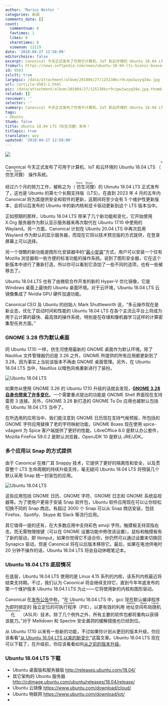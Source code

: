 ```yaml
---
author: 'Marius Nestor '
categories: 新闻
comments_data: []
count:
  commentnum: 0
  favtimes: 1
  likes: 0
  sharetimes: 0
  viewnum: 12119
date: '2018-04-27 12:58:00'
editorchoice: false
excerpt: Canonical 今天正式发布了可用于计算机、IoT 和云环境的 Ubuntu 18.04 LTS （仿生河狸 Bionic Beaver） 操作系统。
fromurl: https://news.softpedia.com/news/ubuntu-18-04-lts-bionic-beaver-officially-released-here-is-what-s-new-520856.shtml
id: 9583
islctt: true
largepic: /data/attachment/album/201804/27/125138kcr9czpw1wzyq34w.jpg
url: /article-9583-1.html
pic: /data/attachment/album/201804/27/125138kcr9czpw1wzyq34w.jpg.thumb.jpg
related: []
reviewer: ''
selector: ''
summary: Canonical 今天正式发布了可用于计算机、IoT 和云环境的 Ubuntu 18.04 LTS （仿生河狸 Bionic Beaver） 操作系统。
tags:
- Ubuntu
thumb: false
title: Ubuntu 18.04 LTS（仿生河狸）发布！
titlepic: true
translator: wxy
updated: '2018-04-27 12:58:00'
---
```


![](/data/attachment/album/201804/27/125138kcr9czpw1wzyq34w.jpg)


Canonical 今天正式发布了可用于计算机、IoT 和云环境的 Ubuntu 18.04 LTS （<ruby> 仿生河狸 <rp>  （ </rp> <rt>  Bionic Beaver </rt> <rp>  ） </rp></ruby>） 操作系统。


经过六个月的努力工作，被称之为（<ruby> 仿生河狸 <rp>  （ </rp> <rt>  Bionic Beaver </rt> <rp>  ） </rp></ruby>）的 Ubnutu 18.04 LTS 正式发布了，这也是 Ubuntu 的第七个长期支持版（LTS）。在直到 2023 年 4 月的五年内 Canonical 将为其提供安全和软件的更新，这期间将至少会有 5 个维护性更新版本，会将以后发布的 Ubuntu 中的新内核和显卡驱动更新到这个 LTS 版本当中。


正如预期的那样，Ubuntu 18.04 LTS 带来了几个新功能和变化，它开始使用 X.Org 服务器作为默认显示服务器来再次取代在 Ubuntu 17.10 中使用的 Wayland。另一方面，Canonical 计划在 Ubuntu 20.04 LTS 中再次启用 Wayland 作为默认的显示服务器，而现在它将以技术预览版的方式提供，在登录屏幕上可以选择。


另一个很酷的新功能是图形化安装器中的“[最小安装](https://news.softpedia.com/news/ubuntu-18-04-lts-will-let-users-choose-between-normal-and-minimal-installation-520640.shtml)”方式，用户可以安装一个仅有 Mozilla 浏览器和一些方便的标准功能的操作系统。说到了图形安全器，它在这个新版本中进行了重新打造，所以你可以看到它添加了一些不同的选项，也有一些被移去了。


Ubuntu 18.04 LTS 也有了由微软合作开发的新的 Hyper-V 优化镜像，它是 Windows 桌面上最快的 Ubuntu 桌面环境。对于云环境，Ubuntu 18.04 LTS 云镜像集成了 Nvidia GPU 硬件加速功能。


Canonical CEO 及 Ubuntu 的创始人 Mark Shuttleworth 说，“多云操作现在是新业态，优化了启动时间和性能的 Ubuntu 18.04 LTS 在各个主流云平台上将成为用于云计算的最快、最高效的操作系统，特别是在存储和像机器学习这样的计算密集型任务方面。”


### GNOME 3.28 作为默认桌面


同 Ubuntu 17.10 一样，仿生河使用最新的 GNOME 桌面作为默认环境。除了 Nautilus 文件管理器仍旧是 3.26 之外，GNOME 所提供的所有应用都更新到了 3.28，因为事实上当前该版本不再由 GNOME 桌面管理。另外，在 Ubuntu 18.04 LTS 当中，Nautilus 以暗色风格重新进行了装扮。


![Ubuntu 18.04 LTS](/data/attachment/album/201804/27/125849j8wbeylt8z022jlz.jpg "Ubuntu 18.04 LTS")


如果你从使用 GNOME 3.26 的 Ubuntu 17.10 升级的话就会发现，**[GNOME 3.28 自身也带来了许多变化](https://news.softpedia.com/news/gnome-3-28-desktop-environment-officially-released-here-s-what-s-new-520231.shtml)**。一个需要重点提出的功能是 GNOME Shell 界面现在支持雷雳 3 连接。另外，GNOME 3.28 新打造的 GNOME To Do 应用也被默认包括在 Ubuntu 18.04 LTS 当中了。


在所选用的应用当中，我们能注意到 GNOME 日历现在支持气候预报，所包括的 GNOME 字符应用替换了老的字符映射功能，GNOME Boxes 现在使用 spice-vdagent 为 Spice 客户端提供了更好的性能。LibreOffice 6.0 是默认办公套件，Mozilla FireFox 59.0.2 是默认浏览器，OpenJDK 10 是默认 JRE/JDK。


### 多个应用以 Snap 的方式提供


由于 Canonical 在推广其 Snappy 技术，它提供了更好的隔离性和安全，以及贯穿整个 LTS 生命周期的持续升级支持，毫无疑问 Ubuntu 18.04 LTS 将预装几个默认采用 Snap 统一封装包的应用。


![Ubuntu 18.04 LTS](/data/attachment/album/201804/27/125849ktzqgq02zqz9lftv.jpg "Ubuntu 18.04 LTS")


这些应用包括 GNOME 日历、GNOME 字符、GNOME 日志和 GNOME 系统监视器等。为了使用户更易于安装 Snap 软件包，Ubuntu 软件应用现在可以让你轻松切换不同的 Snap 商店。有超过 3000 个 Snap 可以从 Snap 商店安装，包括 Firefox、Spotify、Skype 和 Slack 等流行应用。


其它值得一提的还有，在大多数应用中支持彩色 emoji 字符。触摸板支持双指右击，而无需物理按键（可以在 GNOME 设置功能中修改该设置）。鼠标和触摸板有了新的驱动，即 libinput，如果你觉得它不适合你，你仍然可以通过设置来切换回 Synapics 驱动，但是 Canonical 将在以后版本移除它。最后，如果在电池供电时 20 分钟不操作的话，Ubuntu 18.04 LTS 将会自动休眠笔记本。


### Ubuntu 18.04 LTS 底层情况


在底层，Ubuntu 18.04 LTS 使用的是 Linux 4.15 系列的内核，该系列内核最近将结束支持期。不过，我们认为 Canonical 将会继续支持它，直到今年年底发布的第一个维护版本 Ubuntu 18.04.1 LTS 为止——它将使用新的内核和图形驱动。


Canonical 在[发布公告](https://wiki.ubuntu.com/BionicBeaver/ReleaseNotes)中称，“在 Ubuntu 18.04 LTS 中，gcc 现在默认编译程序为即时绑定的<ruby> 独立定位的可执行程序 <rp>  （ </rp> <rt>  position independent executable </rt> <rp>  ） </rp></ruby>（PIE），以更有效的利用<ruby> 地址空间布局随机化 <rp>  （ </rp> <rt>  Address Space Layout Randomization </rt> <rp>  ） </rp></ruby>（ASLR）技术。除了几个例外之外，所有主要的软件包都将重构以获得该能力。”对于 Meltdown 和 Spectre 安全漏洞的缓解措施也已经到位。


从 Ubuntu 17.10 以来有一些新的功能，不过如果你计划从更旧的版本升级，你应该看看“[从 Ubuntu 16.04 LTS 以来的新变化](/article-9183-1.html)”这篇文章。Ubuntu 18.04 LTS 现在可以下载了，在升级前，你应该看看如何[从之前的版本升级](https://news.softpedia.com/news/how-to-upgrade-ubuntu-17-10-or-ubuntu-16-04-lts-to-ubuntu-18-04-lts-520854.shtml)。


### Ubuntu 18.04 LTS 下载


* Ubuntu 桌面版和服务器版 <http://releases.ubuntu.com/18.04/>
* 其它架构的 Ubuntu 服务器 <http://cdimage.ubuntu.com/ubuntu/releases/18.04/release/>
* Ubuntu 云镜像 <https://www.ubuntu.com/download/cloud/>
* Ubuntu 物联网 <https://www.ubuntu.com/download/iot/>
*